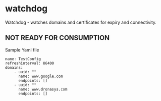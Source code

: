 # watchdog
Watchdog - watches domains and certificates for expiry and connectivity.


## NOT READY FOR CONSUMPTION


Sample Yaml file
```
name: TestConfig
refreshinterval: 86400
domains:
    - uuid: ""
      name: www.google.com
      endpoints: []
    - uuid: ""
      name: www.dronasys.com
      endpoints: []
```